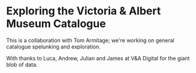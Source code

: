Exploring the Victoria & Albert Museum Catalogue
=======

This is a collaboration with Tom Armitage; we're working on general catalogue spelunking and exploration. 

With thanks to Luca, Andrew, Julian and James at V&A Digital for the giant blob of data.